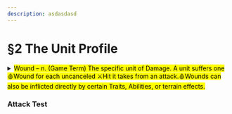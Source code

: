 ```yaml
---
description: asdasdasd
---
```


# §2 The Unit Profile

<details>

<summary><mark style="color:$success;">Wound – n. (Game Term) The specific unit of Damage. A unit suffers one🩸Wound for each uncanceled ⚔️Hit it takes from an attack.🩸Wounds can also be inflicted directly by certain Traits, Abilities, or terrain effects.</mark></summary>



</details>

### Attack Test
